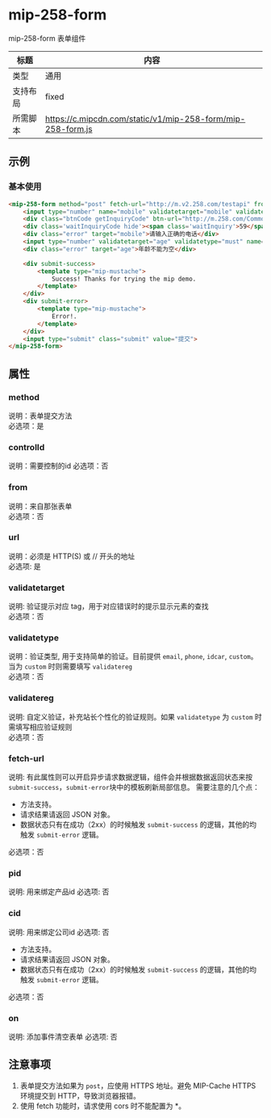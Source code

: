 # mip-258-form

mip-258-form 表单组件

标题|内容
----|----
类型|通用
支持布局|fixed
所需脚本|https://c.mipcdn.com/static/v1/mip-258-form/mip-258-form.js

## 示例
### 基本使用

```html
<mip-258-form method="post" fetch-url="http://m.v2.258.com/testapi" from="comment" controlId="popTip" >
    <input type="number" name="mobile" validatetarget="mobile" validatetype="phone" placeholder="电话号码" class="inquiryMobile" value="13950186826">
    <div class="btnCode getInquiryCode" btn-url="http://m.258.com/Common/sendMobileCode">获取验证码</div>
    <div class='waitInquiryCode hide'><span class='waitInquiry'>59</span>秒后重新获取</div>
    <div class="error" target="mobile">请输入正确的电话</div>
    <input type="number" validatetarget="age" validatetype="must" name="age" placeholder="年龄" value="123">
    <div class="error" target="age">年龄不能为空</div>

    <div submit-success>
        <template type="mip-mustache">
            Success! Thanks for trying the mip demo.
        </template>
    </div>
    <div submit-error>
        <template type="mip-mustache">
            Error!.
        </template>
    </div>
    <input type="submit" class="submit" value="提交">
</mip-258-form>
```
## 属性

### method

说明：表单提交方法  
必选项：是 

### controlId

说明：需要控制的id 
必选项：否  

### from

说明：来自那张表单  
必选项：否  

### url

说明：必须是 HTTP(S) 或 // 开头的地址   
必选项: 是  

### validatetarget

说明:  验证提示对应 tag，用于对应错误时的提示显示元素的查找    
必选项：否   

### validatetype

说明：验证类型, 用于支持简单的验证。目前提供 `email`, `phone`, `idcar`, `custom`。当为 `custom` 时则需要填写 `validatereg`    
必选项：否   

### validatereg

说明: 自定义验证，补充站长个性化的验证规则。如果 `validatetype` 为 `custom` 时需填写相应验证规则  
必选项：否

### fetch-url

说明: 有此属性则可以开启异步请求数据逻辑，组件会并根据数据返回状态来按`submit-success`，`submit-error`块中的模板刷新局部信息。
需要注意的几个点：

- 方法支持。
- 请求结果请返回 JSON 对象。
- 数据状态只有在成功（2xx）的时候触发 `submit-success` 的逻辑，其他的均触发 `submit-error` 逻辑。

必选项：否  

### pid

说明: 用来绑定产品id
必选项: 否

### cid

说明: 用来绑定公司id
必选项: 否

- 方法支持。
- 请求结果请返回 JSON 对象。
- 数据状态只有在成功（2xx）的时候触发 `submit-success` 的逻辑，其他的均触发 `submit-error` 逻辑。

必选项：否  

### on

说明: 添加事件清空表单
必选项: 否


## 注意事项

1. 表单提交方法如果为 `post`，应使用 HTTPS 地址。避免 MIP-Cache HTTPS 环境提交到 HTTP，导致浏览器报错。
2. 使用 fetch 功能时，请求使用 cors 时不能配置为 *。

